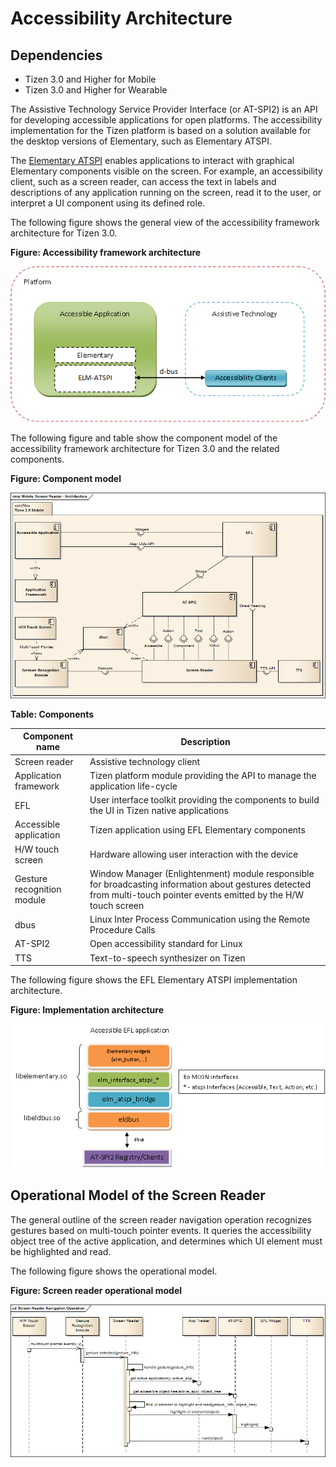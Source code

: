 # Accessibility Architecture

## Dependencies

- Tizen 3.0 and Higher for Mobile
- Tizen 3.0 and Higher for Wearable

The Assistive Technology Service Provider Interface (or AT-SPI2) is an API for developing accessible applications for open platforms. The accessibility implementation for the Tizen platform is based on a solution available for the desktop versions of Elementary, such as Elementary ATSPI.

The [Elementary ATSPI](https://phab.enlightenment.org/w/elementary_atspi/) enables applications to interact with graphical Elementary components visible on the screen. For example, an accessibility client, such as a screen reader, can access the text in labels and descriptions of any application running on the screen, read it to the user, or interpret a UI component using its defined role.

The following figure shows the general view of the accessibility framework architecture for Tizen 3.0.

**Figure: Accessibility framework architecture**

![Accessibility framework architecture](./media/accessibility-framework-architecture.png)

The following figure and table show the component model of the accessibility framework architecture for Tizen 3.0 and the related components.

**Figure: Component model**

![Component model](./media/accessibility-framework-architecture-component-model.png)

**Table: Components**

| Component name             | Description                              |
| -------------------------- | ---------------------------------------- |
| Screen reader              | Assistive technology client              |
| Application framework      | Tizen platform module providing the API to manage the application life-cycle |
| EFL                        | User interface toolkit providing the components to build the UI in Tizen native applications |
| Accessible application     | Tizen application using EFL Elementary components |
| H/W touch screen           | Hardware allowing user interaction with the device |
| Gesture recognition module | Window Manager (Enlightenment) module responsible for broadcasting information about gestures detected from multi-touch pointer events emitted by the H/W touch screen |
| dbus                       | Linux Inter Process Communication using the Remote Procedure Calls |
| AT-SPI2                    | Open accessibility standard for Linux    |
| TTS                        | Text-to-speech synthesizer on Tizen      |

The following figure shows the EFL Elementary ATSPI implementation architecture.

**Figure: Implementation architecture**

![Implementation architecture](./media/elm-atspi-architecture.png)

## Operational Model of the Screen Reader

The general outline of the screen reader navigation operation recognizes gestures based on multi-touch pointer events. It queries the accessibility object tree of the active application, and determines which UI element must be highlighted and read.

The following figure shows the operational model.

**Figure: Screen reader operational model**

![Screen reader operational model](./media/screen-reader-navigation-operation-model.png)